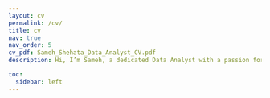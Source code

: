 ```yaml
---
layout: cv
permalink: /cv/
title: cv
nav: true
nav_order: 5
cv_pdf: Sameh_Shehata_Data_Analyst_CV.pdf
description: Hi, I’m Sameh, a dedicated Data Analyst with a passion for turning data into actionable insights.

toc:
  sidebar: left
---
```

